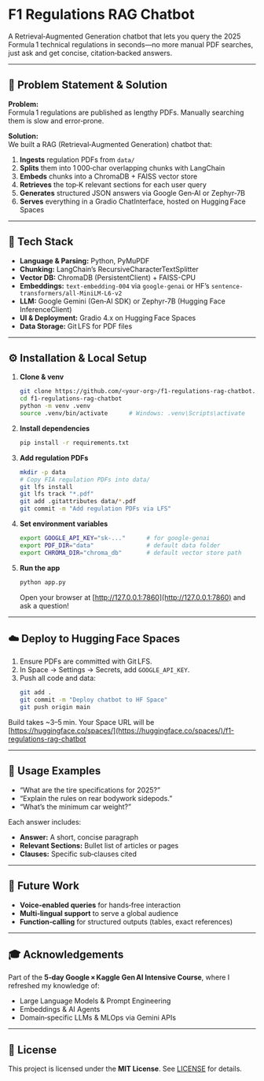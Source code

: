 # F1 Regulations RAG Chatbot

A Retrieval‑Augmented Generation chatbot that lets you query the 2025 Formula 1 technical regulations in seconds—no more manual PDF searches, just ask and get concise, citation‑backed answers.

---

## 🚀 Problem Statement & Solution

**Problem:**\
Formula 1 regulations are published as lengthy PDFs. Manually searching them is slow and error‑prone.

**Solution:**\
We built a RAG (Retrieval‑Augmented Generation) chatbot that:

1. **Ingests** regulation PDFs from `data/`
2. **Splits** them into 1 000‑char overlapping chunks with LangChain
3. **Embeds** chunks into a ChromaDB + FAISS vector store
4. **Retrieves** the top‑K relevant sections for each user query
5. **Generates** structured JSON answers via Google Gen‑AI or Zephyr‑7B
6. **Serves** everything in a Gradio ChatInterface, hosted on Hugging Face Spaces

---

## 🔧 Tech Stack

- **Language & Parsing:** Python, PyMuPDF
- **Chunking:** LangChain’s RecursiveCharacterTextSplitter
- **Vector DB:** ChromaDB (PersistentClient) + FAISS-CPU
- **Embeddings:** `text-embedding-004` via `google-genai` or HF’s `sentence-transformers/all-MiniLM-L6-v2`
- **LLM:** Google Gemini (Gen‑AI SDK) or Zephyr‑7B (Hugging Face InferenceClient)
- **UI & Deployment:** Gradio 4.x on Hugging Face Spaces
- **Data Storage:** Git LFS for PDF files

---

## ⚙️ Installation & Local Setup

1. **Clone & venv**

   ```bash
   git clone https://github.com/<your-org>/f1-regulations-rag-chatbot.git
   cd f1-regulations-rag-chatbot
   python -m venv .venv
   source .venv/bin/activate      # Windows: .venv\Scripts\activate
   ```

2. **Install dependencies**

   ```bash
   pip install -r requirements.txt
   ```

3. **Add regulation PDFs**

   ```bash
   mkdir -p data
   # Copy FIA regulation PDFs into data/
   git lfs install
   git lfs track "*.pdf"
   git add .gitattributes data/*.pdf
   git commit -m "Add regulation PDFs via LFS"
   ```

4. **Set environment variables**

   ```bash
   export GOOGLE_API_KEY="sk-..."      # for google-genai
   export PDF_DIR="data"               # default data folder
   export CHROMA_DIR="chroma_db"       # default vector store path
   ```

5. **Run the app**

   ```bash
   python app.py
   ```

   Open your browser at [http://127.0.0.1:7860](http://127.0.0.1:7860) and ask a question!

---

## ☁️ Deploy to Hugging Face Spaces

1. Ensure PDFs are committed with Git LFS.
2. In Space → Settings → Secrets, add `GOOGLE_API_KEY`.
3. Push all code and data:
   ```bash
   git add .
   git commit -m "Deploy chatbot to HF Space"
   git push origin main
   ```

Build takes \~3–5 min. Your Space URL will be [https://huggingface.co/spaces/](https://huggingface.co/spaces/)/f1-regulations-rag-chatbot

---

## 💬 Usage Examples

- “What are the tire specifications for 2025?”
- “Explain the rules on rear bodywork sidepods.”
- “What’s the minimum car weight?”

Each answer includes:

- **Answer:** A short, concise paragraph
- **Relevant Sections:** Bullet list of articles or pages
- **Clauses:** Specific sub‑clauses cited

---

## 🌱 Future Work

- **Voice‑enabled queries** for hands‑free interaction
- **Multi‑lingual support** to serve a global audience
- **Function‑calling** for structured outputs (tables, exact references)

---

## 🎓 Acknowledgements

Part of the **5‑day Google × Kaggle Gen AI Intensive Course**, where I refreshed my knowledge of:

- Large Language Models & Prompt Engineering
- Embeddings & AI Agents
- Domain‑specific LLMs & MLOps via Gemini APIs

---

## 📄 License

This project is licensed under the **MIT License**. See [LICENSE](LICENSE) for details.

